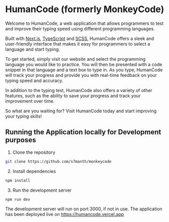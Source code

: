 # HumanCode (formerly MonkeyCode)

Welcome to HumanCode, a web application that allows programmers to test and improve their typing speed using different programming languages.

Built with [Next.js](https://nextjs.org/), [TypeScript](https://www.typescriptlang.org/) and [SCSS](https://sass-lang.com/), HumanCode offers a sleek and user-friendly interface that makes it easy for programmers to select a language and start typing.

To get started, simply visit our website and select the programming language you would like to practice. You will then be presented with a code snippet in that language and a text box to type in. As you type, HumanCode will track your progress and provide you with real-time feedback on your typing speed and accuracy.

In addition to the typing test, HumanCode also offers a variety of other features, such as the ability to save your progress and track your improvement over time. 

So what are you waiting for? Visit HumanCode today and start improving your typing skills!

## Running the Application locally for Development purposes

1. Clone the repository
```bash
git clone https://github.com/s7manth/monkeycode
```

2. Install dependencies

```bash
npm install
```

3. Run the development server

```bash
npm run dev
```

The development server will run on port 3000, if not in use. 
The application has been deployed live on https://humancode.vercel.app
